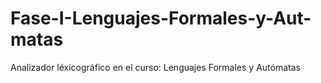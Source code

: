# Fase-I-Lenguajes-Formales-y-Aut-matas
Analizador léxicográfico en el curso: Lenguajes Formales y Autómatas
